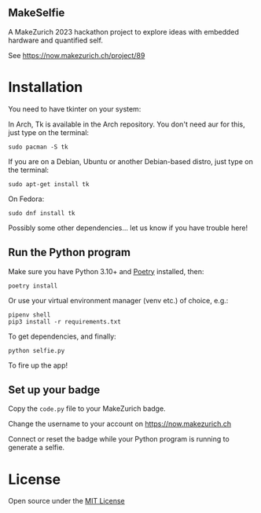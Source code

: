 MakeSelfie
---

A MakeZurich 2023 hackathon project to explore ideas with embedded hardware and quantified self.

See https://now.makezurich.ch/project/89

# Installation

You need to have tkinter on your system:

In Arch, Tk is available in the Arch repository. You don't need aur for this, just type on the terminal:

`sudo pacman -S tk`

If you are on a Debian, Ubuntu or another Debian-based distro, just type on the terminal:

`sudo apt-get install tk`

On Fedora:

`sudo dnf install tk`

Possibly some other dependencies... let us know if you have trouble here!

## Run the Python program

Make sure you have Python 3.10+ and [Poetry](https://python-poetry.org/docs/) installed, then:

`poetry install`

Or use your virtual environment manager (venv etc.) of choice, e.g.:

```
pipenv shell
pip3 install -r requirements.txt
```

To get dependencies, and finally:

`python selfie.py`

To fire up the app!

## Set up your badge

Copy the `code.py` file to your MakeZurich badge.

Change the username to your account on https://now.makezurich.ch

Connect or reset the badge while your Python program is running to generate a selfie.


# License

Open source under the [MIT License](LICENSE)

